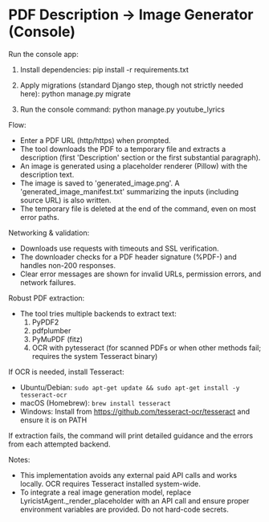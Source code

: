 # PDF Description → Image Generator (Console)

Run the console app:

1) Install dependencies:
   pip install -r requirements.txt

2) Apply migrations (standard Django step, though not strictly needed here):
   python manage.py migrate

3) Run the console command:
   python manage.py youtube_lyrics

Flow:
- Enter a PDF URL (http/https) when prompted.
- The tool downloads the PDF to a temporary file and extracts a description (first 'Description' section or the first substantial paragraph).
- An image is generated using a placeholder renderer (Pillow) with the description text.
- The image is saved to 'generated_image.png'. A 'generated_image_manifest.txt' summarizing the inputs (including source URL) is also written.
- The temporary file is deleted at the end of the command, even on most error paths.

Networking & validation:
- Downloads use requests with timeouts and SSL verification.
- The downloader checks for a PDF header signature (%PDF-) and handles non-200 responses.
- Clear error messages are shown for invalid URLs, permission errors, and network failures.

Robust PDF extraction:
- The tool tries multiple backends to extract text:
  1) PyPDF2
  2) pdfplumber
  3) PyMuPDF (fitz)
  4) OCR with pytesseract (for scanned PDFs or when other methods fail; requires the system Tesseract binary)

If OCR is needed, install Tesseract:
- Ubuntu/Debian: `sudo apt-get update && sudo apt-get install -y tesseract-ocr`
- macOS (Homebrew): `brew install tesseract`
- Windows: Install from https://github.com/tesseract-ocr/tesseract and ensure it is on PATH

If extraction fails, the command will print detailed guidance and the errors from each attempted backend.

Notes:
- This implementation avoids any external paid API calls and works locally. OCR requires Tesseract installed system-wide.
- To integrate a real image generation model, replace LyricistAgent._render_placeholder with an API call and ensure proper environment variables are provided. Do not hard-code secrets.
